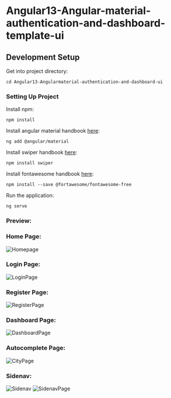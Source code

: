 # Angular13-Angular-material-authentication-and-dashboard-template-ui

## Development Setup

Get into project directory:

```
cd Angular13-Angularmaterial-authentication-and-dashboard-ui
```

### Setting Up Project

Install npm:

```
npm install 
```

Install angular material handbook [here](https://github.com/angular/components):

```
ng add @angular/material
```

Install swiper handbook [here](https://github.com/nolimits4web/swiper):

```
npm install swiper
```

Install fontawesome handbook [here](https://github.com/FortAwesome/Font-Awesome):

```
npm install --save @fortawesome/fontawesome-free

```

Run the application:

```
ng serve
```

### Preview:

### Home Page:
![Homepage](https://user-images.githubusercontent.com/100850009/160275372-52dc575a-4bcf-4ef1-99fe-033ed0439721.PNG)
### Login Page:
![LoginPage](https://user-images.githubusercontent.com/100850009/160275393-449f1366-d19c-466f-b24e-0cc41ae9da7a.PNG)
### Register Page:
![RegisterPage](https://user-images.githubusercontent.com/100850009/160275396-fc220e19-b38c-40f1-851c-de1a7547582f.PNG)
### Dashboard Page:
![DashboardPage](https://user-images.githubusercontent.com/100850009/160275402-ca4b2ea9-59a4-46dc-a78d-d7934d50862b.PNG)
### Autocomplete Page:
![CityPage](https://user-images.githubusercontent.com/100850009/160275411-4304337e-39e5-4fc7-b5ff-b9eacabca2c4.PNG)
### Sidenav:
![Sidenav](https://user-images.githubusercontent.com/100850009/160275421-a7ca2ed5-a00e-4b61-8a7e-33f85b86be8c.PNG)
![SidenavPage](https://user-images.githubusercontent.com/100850009/160275670-6f627db8-b1e5-4505-b7a9-f22071b33167.PNG)

